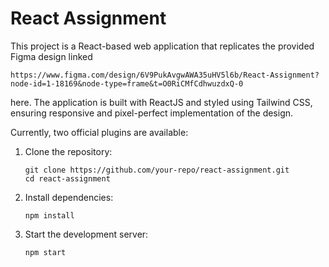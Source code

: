 # React Assignment

This project is a React-based web application that replicates the provided Figma design linked 
 ```
 https://www.figma.com/design/6V9PukAvgwAWA35uHV5l6b/React-Assignment?node-id=1-18169&node-type=frame&t=O0RiCMfCdhwuzdxQ-0
 ```
here. The application is built with ReactJS and styled using Tailwind CSS, ensuring responsive and pixel-perfect implementation of the design.

Currently, two official plugins are available:

 1. Clone the repository:
     ```
     git clone https://github.com/your-repo/react-assignment.git
     cd react-assignment

 2. Install dependencies:
    ```
    npm install

 3. Start the development server:
    ```
    npm start

     
     
